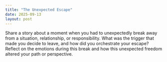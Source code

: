 ```yaml
---
title: "The Unexpected Escape"
date: 2025-09-13
layout: post
---
```


Share a story about a moment when you had to unexpectedly break away from a situation, relationship, or responsibility. What was the trigger that made you decide to leave, and how did you orchestrate your escape? Reflect on the emotions during this break and how this unexpected freedom altered your path or perspective.
